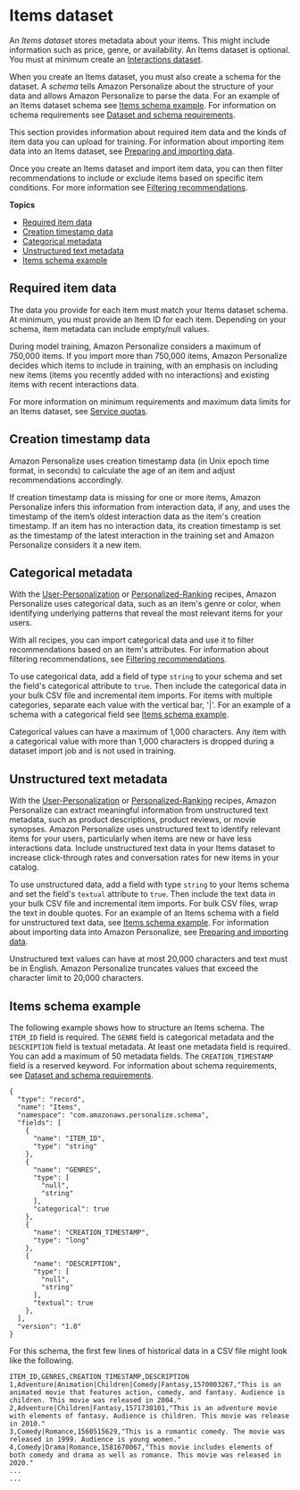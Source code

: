 # Items dataset<a name="items-datasets"></a>

 An *Items dataset* stores metadata about your items\. This might include information such as price, genre, or availability\. An Items dataset is optional\. You must at minimum create an [Interactions dataset](interactions-datasets.md)\. 

 When you create an Items dataset, you must also create a schema for the dataset\. A *schema* tells Amazon Personalize about the structure of your data and allows Amazon Personalize to parse the data\. For an example of an Items dataset schema see [Items schema example](#schema-examples-items)\.  For information on schema requirements see [Dataset and schema requirements](how-it-works-dataset-schema.md#dataset-requirements)\. 

 This section provides information about required item data and the kinds of item data you can upload for training\. For information about importing item data into an Items dataset, see [Preparing and importing data](data-prep.md)\. 

 Once you create an Items dataset and import item data, you can then filter recommendations to include or exclude items based on specific item conditions\. For more information see [Filtering recommendations](filter.md)\. 

**Topics**
+ [Required item data](#item-dataset-requirements)
+ [Creation timestamp data](#creation-timestamp-data)
+ [Categorical metadata](#item-categorical-data)
+ [Unstructured text metadata](#text-data)
+ [Items schema example](#schema-examples-items)

## Required item data<a name="item-dataset-requirements"></a>

 The data you provide for each item must match your Items dataset schema\. At minimum, you must provide an Item ID for each item\. Depending on your schema, item metadata can include empty/null values\. 

During model training, Amazon Personalize considers a maximum of 750,000 items\. If you import more than 750,000 items, Amazon Personalize decides which items to include in training, with an emphasis on including new items \(items you recently added with no interactions\) and existing items with recent interactions data\.

 For more information on minimum requirements and maximum data limits for an Items dataset, see [Service quotas](limits.md#limits-table)\.

## Creation timestamp data<a name="creation-timestamp-data"></a>

Amazon Personalize uses creation timestamp data \(in Unix epoch time format, in seconds\) to calculate the age of an item and adjust recommendations accordingly\.

If creation timestamp data is missing for one or more items, Amazon Personalize infers this information from interaction data, if any, and uses the timestamp of the item’s oldest interaction data as the item's creation timestamp\. If an item has no interaction data, its creation timestamp is set as the timestamp of the latest interaction in the training set and Amazon Personalize considers it a new item\. 

## Categorical metadata<a name="item-categorical-data"></a>

With the [User\-Personalization](native-recipe-new-item-USER_PERSONALIZATION.md) or [Personalized\-Ranking](native-recipe-search.md) recipes, Amazon Personalize uses categorical data, such as an item's genre or color, when identifying underlying patterns that reveal the most relevant items for your users\. 

 With all recipes, you can import categorical data and use it to filter recommendations based on an item's attributes\. For information about filtering recommendations, see [Filtering recommendations](filter.md)\. 

To use categorical data, add a field of type `string` to your schema and set the field's categorical attribute to `true`\. Then include the categorical data in your bulk CSV file and incremental item imports\. For items with multiple categories, separate each value with the vertical bar, '\|'\. For an example of a schema with a categorical field see [Items schema example](#schema-examples-items)\. 

Categorical values can have a maximum of 1,000 characters\. Any item with a categorical value with more than 1,000 characters is dropped during a dataset import job and is not used in training\. 

## Unstructured text metadata<a name="text-data"></a>

With the [User\-Personalization](native-recipe-new-item-USER_PERSONALIZATION.md) or [Personalized\-Ranking](native-recipe-search.md) recipes, Amazon Personalize can extract meaningful information from unstructured text metadata, such as product descriptions, product reviews, or movie synopses\. Amazon Personalize uses unstructured text to identify relevant items for your users, particularly when items are new or have less interactions data\. Include unstructured text data in your Items dataset to increase click\-through rates and conversation rates for new items in your catalog\. 

To use unstructured data, add a field with type `string` to your Items schema and set the field's `textual` attribute to `true`\. Then include the text data in your bulk CSV file and incremental item imports\. For bulk CSV files, wrap the text in double quotes\. For an example of an Items schema with a field for unstructured text data, see [Items schema example](#schema-examples-items)\. For information about importing data into Amazon Personalize, see [Preparing and importing data](data-prep.md)\.

Unstructured text values can have at most 20,000 characters and text must be in English\. Amazon Personalize truncates values that exceed the character limit to 20,000 characters\.

## Items schema example<a name="schema-examples-items"></a>

The following example shows how to structure an Items schema\. The `ITEM_ID` field is required\. The `GENRE` field is categorical metadata and the `DESCRIPTION` field is textual metadata\. At least one metadata field is required\. You can add a maximum of 50 metadata fields\. The `CREATION_TIMESTAMP` field is a reserved keyword\. For information about schema requirements, see [Dataset and schema requirements](how-it-works-dataset-schema.md#dataset-requirements)\.

```
{
  "type": "record",
  "name": "Items",
  "namespace": "com.amazonaws.personalize.schema",
  "fields": [
    {
      "name": "ITEM_ID",
      "type": "string"
    },
    {
      "name": "GENRES",
      "type": [
        "null",
        "string"
      ],
      "categorical": true
    },
    {
      "name": "CREATION_TIMESTAMP",
      "type": "long"
    },
    {
      "name": "DESCRIPTION",
      "type": [
        "null",
        "string"
      ],
      "textual": true
    },
  ],
  "version": "1.0"
}
```

For this schema, the first few lines of historical data in a CSV file might look like the following\.

```
ITEM_ID,GENRES,CREATION_TIMESTAMP,DESCRIPTION
1,Adventure|Animation|Children|Comedy|Fantasy,1570003267,"This is an animated movie that features action, comedy, and fantasy. Audience is children. This movie was released in 2004."
2,Adventure|Children|Fantasy,1571730101,"This is an adventure movie with elements of fantasy. Audience is children. This movie was release in 2010."
3,Comedy|Romance,1560515629,"This is a romantic comedy. The movie was released in 1999. Audience is young women."
4,Comedy|Drama|Romance,1581670067,"This movie includes elements of both comedy and drama as well as romance. This movie was released in 2020."
...
...
```
